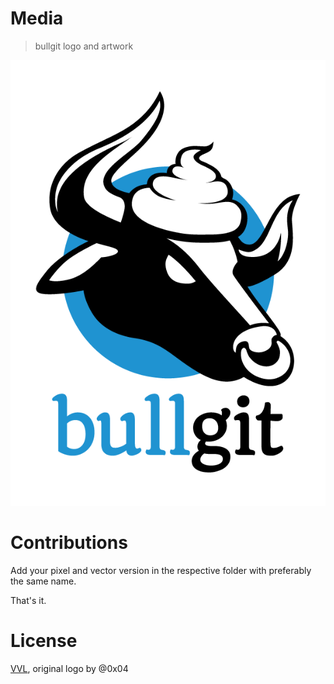 # Media

> bullgit logo and artwork

[![Logo](_pixels/bullgit-logo.png)](_pixels/bullgit-logo.png)

# Contributions

Add your pixel and vector version in the respective folder with preferably the same name.

That's it.

# License

[VVL](https://github.com/bullgit/VVL/blob/master/VVL.md), original logo by @0x04

